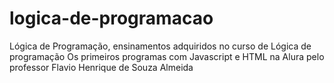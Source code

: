 # logica-de-programacao
 Lógica de Programação, ensinamentos adquiridos no curso de Lógica de programação Os primeiros programas com Javascript e HTML na Alura pelo professor Flavio Henrique de Souza Almeida
